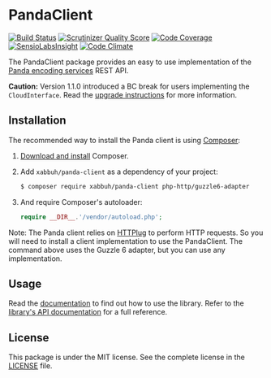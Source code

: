 PandaClient
===========

[![Build Status](https://travis-ci.org/xabbuh/panda-client.svg?branch=master)](https://travis-ci.org/xabbuh/panda-client)
[![Scrutinizer Quality Score](https://scrutinizer-ci.com/g/xabbuh/panda-client/badges/quality-score.png?s=e8204a1032cc74bef0c5e538c17b19d33f67e79c)](https://scrutinizer-ci.com/g/xabbuh/panda-client/)
[![Code Coverage](https://scrutinizer-ci.com/g/xabbuh/panda-client/badges/coverage.png?b=master)](https://scrutinizer-ci.com/g/xabbuh/panda-client/?branch=master)
[![SensioLabsInsight](https://insight.sensiolabs.com/projects/ddfd19e8-fe75-4b16-aeaf-1947cebaf0ce/mini.png)](https://insight.sensiolabs.com/projects/ddfd19e8-fe75-4b16-aeaf-1947cebaf0ce)
[![Code Climate](https://codeclimate.com/github/xabbuh/panda-client/badges/gpa.svg)](https://codeclimate.com/github/xabbuh/panda-client)

The PandaClient package provides an easy to use implementation of the
[Panda encoding services](https://www.pandastream.com/) REST API.

**Caution:** Version 1.1.0 introduced a BC break for users implementing the
`CloudInterface`. Read the [upgrade instructions](UPGRADE-1.1.md) for more
information.

Installation
------------

The recommended way to install the Panda client is using
[Composer](http://getcomposer.org/):

1. [Download and install](http://getcomposer.org/doc/00-intro.md) Composer.

1. Add ``xabbuh/panda-client`` as a dependency of your project:

    ```bash
    $ composer require xabbuh/panda-client php-http/guzzle6-adapter
    ```

1. And require Composer's autoloader:

   ``` php
   require __DIR__.'/vendor/autoload.php';
   ```
   
Note: The Panda client relies on [HTTPlug](http://httplug.io/) to perform HTTP requests.
So you will need to install a client implementation to use the PandaClient. The command above
uses the Guzzle 6 adapter, but you can use any implementation.

Usage
-----

Read the [documentation](doc/usage.md) to find out how to use the library. Refer
to the [library's API documentation](http://dev.xabbuh.de/docs/panda-client/) for
a full reference.

License
-------

This package is under the MIT license. See the complete license in the
[LICENSE](LICENSE) file.
